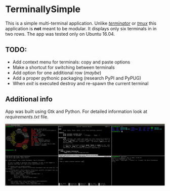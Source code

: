 # TerminallySimple

This is a simple multi-terminal application. Unlike [_terminator_](https://en.wikipedia.org/wiki/Terminator_(terminal_emulator)) or [_tmux_](https://github.com/tmux/tmux/wiki) this application is __not__ meant to be modular. It displays only six terminals in in two rows. The app was tested only on Ubuntu 16.04.

## TODO:

* Add context menu for terminals: copy and paste options
* Make a shortcut for switching between terminals
* Add option for one additional row (_maybe_)
* Add a proper pythonic packaging (research PyPI and PyPUG)
* When _exit_ is executed destroy and re-spawn the current terminal

## Additional info

App was built using Gtk and Python. For detailed information look at _requirements.txt_ file.

![TerminallySimple screenshot.](example.png)

